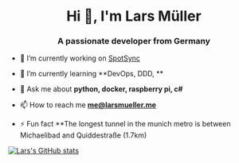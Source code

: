 <h1 align="center">Hi 👋, I'm Lars Müller</h1>
<h3 align="center">A passionate developer from Germany</h3>

- 🔭 I’m currently working on [SpotSync](https://github.com/larsjmueller/SpotSync)

- 🌱 I’m currently learning **DevOps, DDD, **

- 💬 Ask me about **python, docker, raspberry pi, c#**

- 📫 How to reach me **me@larsmueller.me**

- ⚡ Fun fact **The longest tunnel in the munich metro is between Michaelibad and Quiddestraße (1.7km)

[![Lars's GitHub stats](https://github-readme-stats.vercel.app/api?username=lrsmueller&theme=catppuccin_latte)](https://github.com/anuraghazra/github-readme-stats?theme=catppuccin_latte)
